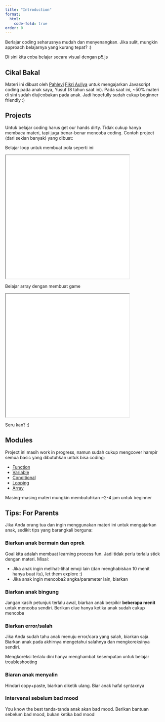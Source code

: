 ```yaml
---
title: "Introduction"
format:
  html:
    code-fold: true
order: 0
---
```


Berlajar coding seharusnya mudah dan menyenangkan. Jika sulit, mungkin approach belajarnya yang kurang tepat? :)

Di sini kita coba belajar secara visual dengan [p5.js](https://p5js.org/)

## Cikal Bakal

Materi ini dibuat oleh [Pahlevi](https://twitter.com/_fikri_auliya) [Fikri Auliya](https://www.linkedin.com/in/pahleviauliya/) untuk mengajarkan Javascript coding pada anak saya, Yusuf (8 tahun saat ini). Pada saat ini, ~50% materi di sini sudah diujicobakan pada anak. Jadi hopefully sudah cukup beginner friendly :)

## Projects

Untuk belajar coding harus get our hands dirty. Tidak cukup hanya membaca materi, tapi juga benar-benar mencoba coding. Contoh project (dari sekian banyak) yang dibuat:

Belajar loop untuk membuat pola seperti ini

<iframe src="looping/23-cool-pattern-randomized.html" width="400px" height="400px"></iframe>

Belajar array dengan membuat game

<iframe src="array/10-treasure.html" width="400px" height="400px"></iframe>

Seru kan? :)

## Modules

Project ini masih work in progress, namun sudah cukup mengcover hampir semua basic yang dibutuhkan untuk bisa coding:

- [Function](./01-function.md)
- [Variable](./02-variable.md)
- [Conditional](./03-conditional.md)
- [Looping](./04-looping.md)
- [Array](./05-array.md)

Masing-masing materi mungkin membutuhkan ~2-4 jam untuk beginner

## Tips: For Parents

Jika Anda orang tua dan ingin menggunakan materi ini untuk mengajarkan anak, sedikit tips yang barangkali berguna:

### Biarkan anak bermain dan oprek

Goal kita adalah membuat learning process fun. Jadi tidak perlu terlalu stick dengan materi. Misal:

- Jika anak ingin melihat-lihat emoji lain (dan menghabiskan 10 menit hanya buat itu), let them explore :)
- Jika anak ingin mencoba2 angka/parameter lain, biarkan

### Biarkan anak bingung

Jangan kasih petunjuk terlalu awal, biarkan anak berpikir **beberapa menit** untuk mencoba sendiri. Berikan clue hanya ketika anak sudah cukup mencoba

### Biarkan error/salah

Jika Anda sudah tahu anak menuju error/cara yang salah, biarkan saja. Biarkan anak pada akhirnya mengetahui salahnya dan mengkoreksinya sendiri.

Mengkoreksi terlalu dini hanya menghambat kesempatan untuk belajar troubleshooting

### Biaran anak menyalin

Hindari copy+paste, biarkan diketik ulang. Biar anak hafal syntaxnya

### Intervensi sebelum bad mood

You know the best tanda-tanda anak akan bad mood. Berikan bantuan sebelum bad mood, bukan ketika bad mood
